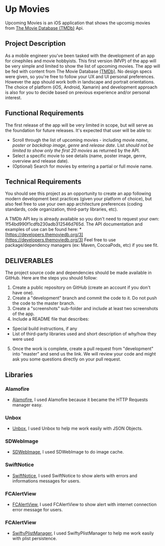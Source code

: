 
# Up Movies
Upcoming Movies is an iOS application that shows the upcomig movies from [The Movie Database (TMDb)](https://www.themoviedb.org/) Api.

## Project Description

   As a mobile engineer you've been tasked with the development of an app for cinephiles and movie hobbyists. This first version (MVP) of the app will be very simple and limited to show the list of upcoming movies. The app will be fed with content from The Movie Database [(TMDb)](https://www.themoviedb.org/). No design specs were given, so you're free to follow your UX and UI personal preferences. However the app should work both in landscape and portrait orientations. The choice of platform (iOS, Android, Xamarin) and development approach is also for you to decide based on previous experience and/or personal interest.

## Functional Requirements

   The first release of the app will be very limited in scope, but will serve as the foundation for future releases. It's expected that user will be able to:
* Scroll through the list of upcoming movies - including movie *name*, *poster or backdrop image*, *genre* and *release date*. List *should not be limited to show only the first 20 movies* as returned by the API.
* Select a specific movie to see details (name, poster image, genre, overview and release date).
* (Optional) Search for movies by entering a partial or full movie name.

## Technical Requirements
   You should see this project as an opportunity to create an app following modern development best practices (given your platform of choice), but also feel free to use your own app architecture preferences (coding standards, code organization, third-party libraries, etc).
   
   A TMDb API key is already available so you don't need to request your own: 1f54bd990f1cdfb230adb312546d765d.
   The API documentation and examples of use can be found here: * [https://developers.themoviedb.org/3](https://developers.themoviedb.org/3)
   Feel free to use package/dependency managers (ex: Maven, CocoaPods, etc) if you see fit.

## DELIVERABLES
   The project source code and dependencies should be made available in GitHub. Here are the steps you
should follow:
   1. Create a public repository on GitHub (create an account if you don't have one).
   2. Create a "development" branch and commit the code to it. Do not push the code to the master branch.
   3. Create a "screenshots" sub-folder and include at least two screenshots of the app.
   4. Include a README file that describes:
   * Special build instructions, if any
   * List of third-party libraries used and short description of why/how they were used
   5. Once the work is complete, create a pull request from "development" into "master" and send us the link. We will review your code and might ask you some questions directly on your pull request.

## Libraries

### Alamofire

* [Alamofire](https://github.com/Alamofire/Alamofire), I used Alamofire because it became the HTTP Requests manager easy.

### Unbox

* [Unbox](https://github.com/JohnSundell/Unbox), I used Unbox to help me work easily with JSON Objects.

### SDWebImage

* [SDWebImage](https://github.com/rs/SDWebImage), I used SDWebImage to do image cache.

### SwiftNotice

* [SwiftNotice](https://github.com/johnlui/SwiftNotice), I used SwiftNotice to show alerts with errors and informations messages for users.

### FCAlertView

* [FCAlertView](https://github.com/nimati/FCAlertView), I used FCAlertView to show alert with internet connection error message for users.

### FCAlertView

* [SwiftyPlistManager](https://github.com/rebeloper/SwiftyPlistManager), I used SwiftyPlistManager to help me work easily with plist persistence.


   
